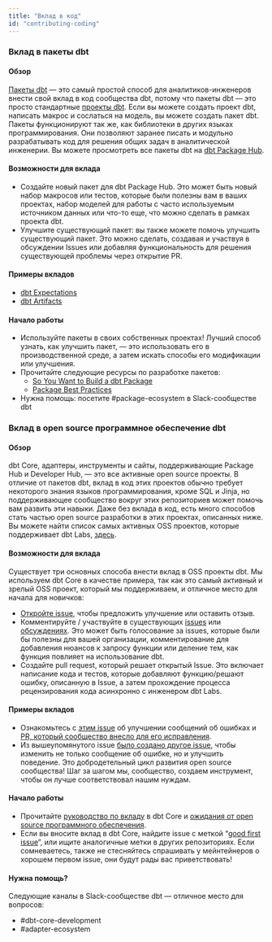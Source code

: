 ```yaml
---
title: "Вклад в код"
id: "contributing-coding"
---
```


### Вклад в пакеты dbt

#### Обзор

[Пакеты dbt](https://docs.getdbt.com/docs/build/packages) — это самый простой способ для аналитиков-инженеров внести свой вклад в код сообщества dbt, потому что пакеты dbt — это просто стандартные [проекты dbt](/docs/build/projects). Если вы можете создать проект dbt, написать макрос и сослаться на модель, вы можете создать пакет dbt. Пакеты функционируют так же, как библиотеки в других языках программирования. Они позволяют заранее писать и модульно разрабатывать код для решения общих задач в аналитической инженерии. Вы можете просмотреть все пакеты dbt на [dbt Package Hub](https://hub.getdbt.com/).

#### Возможности для вклада

- Создайте новый пакет для dbt Package Hub. Это может быть новый набор макросов или тестов, которые были полезны вам в ваших проектах, набор моделей для работы с часто используемым источником данных или что-то еще, что можно сделать в рамках проекта dbt.
- Улучшите существующий пакет: вы также можете помочь улучшить существующий пакет. Это можно сделать, создавая и участвуя в обсуждении Issues или добавляя функциональность для решения существующей проблемы через открытие PR.

#### Примеры вкладов

- [dbt Expectations](https://hub.getdbt.com/calogica/dbt_expectations/latest/)
- [dbt Artifacts](https://hub.getdbt.com/brooklyn-data/dbt_artifacts/latest/)

#### Начало работы

- Используйте пакеты в своих собственных проектах! Лучший способ узнать, как улучшить пакет, — это использовать его в производственной среде, а затем искать способы его модификации или улучшения.
- Прочитайте следующие ресурсы по разработке пакетов:
  - [So You Want to Build a dbt Package](https://docs.getdbt.com/blog/so-you-want-to-build-a-package)
  - [Package Best Practices](https://github.com/dbt-labs/hubcap/blob/main/package-best-practices.md)
- Нужна помощь: посетите #package-ecosystem в Slack-сообществе dbt

### Вклад в open source программное обеспечение dbt

#### Обзор

dbt Core, адаптеры, инструменты и сайты, поддерживающие Package Hub и Developer Hub, — это все активные open source проекты. В отличие от пакетов dbt, вклад в код этих проектов обычно требует некоторого знания языков программирования, кроме SQL и Jinja, но поддерживающее сообщество вокруг этих репозиториев может помочь вам развить эти навыки. Даже без вклада в код, есть много способов стать частью open source разработки в этих проектах, описанных ниже. Вы можете найти список самых активных OSS проектов, которые поддерживает dbt Labs, [здесь](/community/resources/oss-projects).

#### Возможности для вклада

Существует три основных способа внести вклад в OSS проекты dbt. Мы используем dbt Core в качестве примера, так как это самый активный и зрелый OSS проект, который мы поддерживаем, и отличное место для начала для новичков:

- [Откройте issue](https://github.com/dbt-labs/dbt-core/issues/new/choose), чтобы предложить улучшение или оставить отзыв.
- Комментируйте / участвуйте в существующих [issues](https://github.com/dbt-labs/dbt-core/issues) или [обсуждениях](https://github.com/dbt-labs/dbt-core/discussions). Это может быть голосование за issues, которые были бы полезны для вашей организации, комментирование для добавления нюансов к запросу функции или деление тем, как функция повлияет на использование dbt.
- Создайте pull request, который решает открытый Issue. Это включает написание кода и тестов, которые добавляют функцию/решают ошибку, описанную в Issue, а затем прохождение процесса рецензирования кода асинхронно с инженером dbt Labs.

#### Примеры вкладов

- Ознакомьтесь с [этим issue](https://github.com/dbt-labs/dbt-core/issues/3612) об улучшении сообщений об ошибках и [PR, который сообщество внесло для его исправления](https://github.com/dbt-labs/dbt-core/pull/3703).
- Из вышеупомянутого issue [было создано другое issue](https://github.com/dbt-labs/dbt-bigquery/issues/202), чтобы изменить не только сообщение об ошибке, но и улучшить поведение. Это добродетельный цикл развития open source сообщества! Шаг за шагом мы, сообщество, создаем инструмент, чтобы он лучше соответствовал нашим нуждам.

#### Начало работы

- Прочитайте [руководство по вкладу](https://github.com/dbt-labs/dbt-core/blob/main/CONTRIBUTING.md) в dbt Core и [ожидания от open source программного обеспечения](/community/resources/oss-expectations).
- Если вы вносите вклад в dbt Core, найдите issue с меткой “[good first issue](https://github.com/dbt-labs/dbt-core/issues?q=is%3Aopen+is%3Aissue+label%3Agood_first_issue)”, или ищите аналогичные метки в других репозиториях. Если сомневаетесь, также не стесняйтесь спрашивать у мейнтейнеров о хорошем первом issue, они будут рады вас приветствовать!

#### Нужна помощь?

Следующие каналы в Slack-сообществе dbt — отличное место для вопросов:

- #dbt-core-development
- #adapter-ecosystem